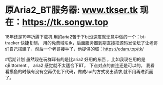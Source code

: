 # 原Aria2_BT服务器:  www.tkser.tk    现在：https://tk.songw.top
18年还是19年折腾下载机 用的aria2苦于下bt没速度就无意中做的一个：bt-tracker 快捷复制，
用的免费域名tk，后面服务器到期直接把源码发论坛了让老哥们自己搭建了，然后一个老哥接手了，他提供的域：https://edam.top/tk/

#后期计划
虽然现在玩群晖有的是比aria2 好用的东西 ，比如我现在用的是qBittorrent 。 
aria2 感觉就不太适合下BT， 下点对点的直连还是可以的。
我看看摸鱼的时候有没有空再优化下代码，做成api的方式发出请求,就不用再进页面了。
